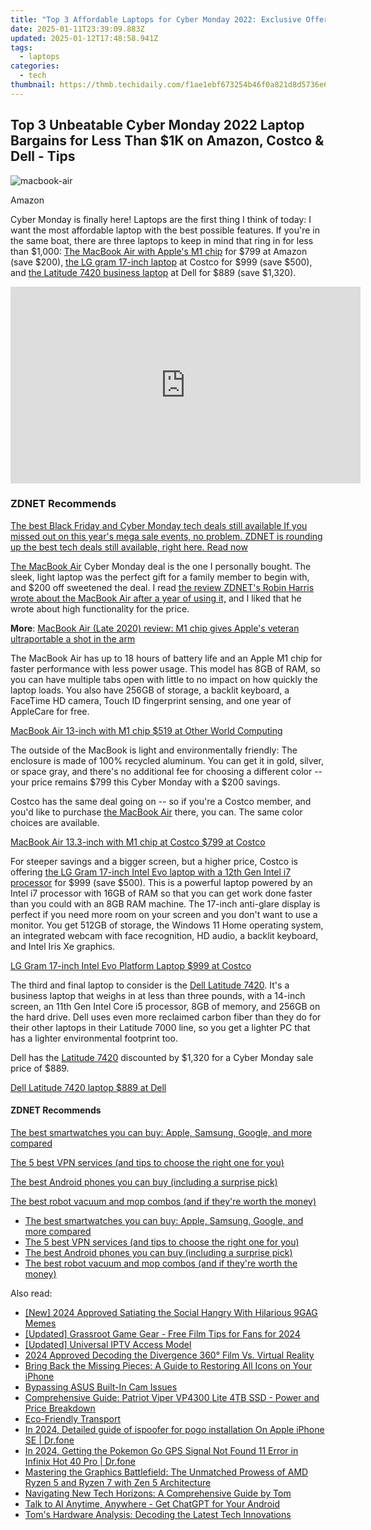 ```yaml
---
title: "Top 3 Affordable Laptops for Cyber Monday 2022: Exclusive Offers From Costco, Amazon & Dell - Insights"
date: 2025-01-11T23:39:09.883Z
updated: 2025-01-12T17:48:58.941Z
tags:
  - laptops
categories:
  - tech
thumbnail: https://thmb.techidaily.com/f1ae1ebf673254b46f0a821d8d5736e61a916c4eb6fabc72096593a99e32594f.png
---
```


## Top 3 Unbeatable Cyber Monday 2022 Laptop Bargains for Less Than $1K on Amazon, Costco & Dell - Tips

![macbook-air](https://www.zdnet.com/a/img/resize/c9c6fb900c48deaba99d4551fe229875700c8509/2022/11/28/7923203e-c043-4be7-b6f6-1f39d24a267c/macbook-air-m1.jpg?auto=webp&width=1280)

Amazon

Cyber Monday is finally here! Laptops are the first thing I think of today: I want the most affordable laptop with the best possible features. If you're in the same boat, there are three laptops to keep in mind that ring in for less than $1,000: [The MacBook Air with Apple's M1 chip](https://buy.geni.us/Proxy.ashx?TSID=368250&GR%5FURL=https%3A%2F%2Fwww.amazon.com%2FApple-MacBook-13-inch-256GB-Storage%2Fdp%2FB08N5LNQCX%3Ftag%3Dzd-buy-button-20%26ascsubtag%3D%5F%5FCOM%5FCLICK%5FID%5F%5F%7C9726ad23-f28c-4202-9966-09e24683054e%7Cdtp&dtb=1) for $799 at Amazon (save $200), [the LG gram 17-inch laptop](https://www.anrdoezrs.net/links/9041660/type/dlg/sid/zd-%5F%5FCOM%5FCLICK%5FID%5F%5F-dtp/https://www.costco.com/lg-gram-17%22-intel-evo-platform-laptop---12th-gen-intel-i7-1260p---2560-x-1600-display---windows-11.product.100971154.html) at Costco for $999 (save $500), and [the Latitude 7420 business laptop](https://shop-links.co/link/?exclusive=1&publisher_slug=itechdaily19598&url=https%3A%2F%2Fwww.anrdoezrs.net%2Flinks%2F9041660%2Ftype%2Fdlg%2Fsid%2Fzd-%255F%255FCOM%255FCLICK%255FID%255F%255F-dtp%2Fhttps%3A%2F%2Fdeals.dell.com%2Fen-us%2Fproductdetail%2Ffqnp) at Dell for $889 (save $1,320). 

<!-- affiliate ads begin -->
<iframe width="560" height="315" src="https://www.youtube.com/embed/AcAYRX0cwwA?si=DxqWU39vqksZbe1s" title="YouTube video player" frameborder="0" allow="accelerometer; autoplay; clipboard-write; encrypted-media; gyroscope; picture-in-picture; web-share" referrerpolicy="strict-origin-when-cross-origin" allowfullscreen></iframe>
<!-- affiliate ads end -->

### **ZDNET** Recommends

[The best Black Friday and Cyber Monday tech deals still available If you missed out on this year's mega sale events, no problem. ZDNET is rounding up the best tech deals still available, right here.  Read now](https://www.zdnet.com/collection/cyber-monday/)

[The MacBook Air](https://buy.geni.us/Proxy.ashx?TSID=368250&GR%5FURL=https%3A%2F%2Fwww.amazon.com%2FApple-MacBook-13-inch-256GB-Storage%2Fdp%2FB08N5LNQCX%3Ftag%3Dzd-buy-button-20%26ascsubtag%3D%5F%5FCOM%5FCLICK%5FID%5F%5F%7C9726ad23-f28c-4202-9966-09e24683054e%7Cdtp&dtb=1) Cyber Monday deal is the one I personally bought. The sleek, light laptop was the perfect gift for a family member to begin with, and $200 off sweetened the deal. I read [the review ZDNET's Robin Harris wrote about the MacBook Air after a year of using it,](https://www.zdnet.com/article/m1-macbook-air-long-term-review/) and I liked that he wrote about high functionality for the price. 

**More**: [MacBook Air (Late 2020) review: M1 chip gives Apple's veteran ultraportable a shot in the arm](https://www.zdnet.com/product/apple-macbook-air-late-2020/)

The MacBook Air has up to 18 hours of battery life and an Apple M1 chip for faster performance with less power usage. This model has 8GB of RAM, so you can have multiple tabs open with little to no impact on how quickly the laptop loads. You also have 256GB of storage, a backlit keyboard, a FaceTime HD camera, Touch ID fingerprint sensing, and one year of AppleCare for free. 

[MacBook Air 13-inch with M1 chip $519 at Other World Computing](https://www.dpbolvw.net/click-3586864-13737027?url=https%3A%2F%2Feshop.macsales.com%2Fconfigure-my-mac%2Fapple-macbook-air-apple-silicon-13-inch-late-2020%3Futm%5Fsource%3Daffiliate%26utm%5Fmedium%3Dshoppingengine%26utm%5Fcampaign%3Dcj&amp;sid=zd-%5F%5FCOM%5FCLICK%5FID%5F%5F-dtp)

The outside of the MacBook is light and environmentally friendly: The enclosure is made of 100% recycled aluminum. You can get it in gold, silver, or space gray, and there's no additional fee for choosing a different color -- your price remains $799 this Cyber Monday with a $200 savings.

Costco has the same deal going on -- so if you're a Costco member, and you'd like to purchase [the MacBook Air](https://www.anrdoezrs.net/links/9041660/type/dlg/sid/zd-%5F%5FCOM%5FCLICK%5FID%5F%5F-dtp/https://www.costco.com/macbook-air-13.3%22---apple-m1-chip-8-core-cpu%2c-7-core-gpu---8gb-memory---256gb-ssd-silver.product.100688289.html) there, you can. The same color choices are available.

[MacBook Air 13.3-inch with M1 chip at Costco $799 at Costco](https://www.anrdoezrs.net/links/9041660/type/dlg/sid/zd-%5F%5FCOM%5FCLICK%5FID%5F%5F-dtp/https://www.costco.com/macbook-air-13.3%22---apple-m1-chip-8-core-cpu%2c-7-core-gpu---8gb-memory---256gb-ssd-silver.product.100688289.html)

For steeper savings and a bigger screen, but a higher price, Costco is offering [the LG Gram 17-inch Intel Evo laptop with a 12th Gen Intel i7 processor](https://www.anrdoezrs.net/links/9041660/type/dlg/sid/zd-%5F%5FCOM%5FCLICK%5FID%5F%5F-dtp/https://www.costco.com/lg-gram-17%22-intel-evo-platform-laptop---12th-gen-intel-i7-1260p---2560-x-1600-display---windows-11.product.100971154.html) for $999 (save $500). This is a powerful laptop powered by an Intel i7 processor with 16GB of RAM so that you can get work done faster than you could with an 8GB RAM machine. The 17-inch anti-glare display is perfect if you need more room on your screen and you don't want to use a monitor. You get 512GB of storage, the Windows 11 Home operating system, an integrated webcam with face recognition, HD audio, a backlit keyboard, and Intel Iris Xe graphics.

[LG Gram 17-inch Intel Evo Platform Laptop $999 at Costco](https://www.anrdoezrs.net/links/9041660/type/dlg/sid/zd-%5F%5FCOM%5FCLICK%5FID%5F%5F-dtp/https://www.costco.com/lg-gram-17%22-intel-evo-platform-laptop---12th-gen-intel-i7-1260p---2560-x-1600-display---windows-11.product.100971154.html)

The third and final laptop to consider is the [Dell Latitude 7420](https://shop-links.co/link/?exclusive=1&publisher_slug=itechdaily19598&url=https%3A%2F%2Fwww.anrdoezrs.net%2Flinks%2F9041660%2Ftype%2Fdlg%2Fsid%2Fzd-%255F%255FCOM%255FCLICK%255FID%255F%255F-dtp%2Fhttps%3A%2F%2Fdeals.dell.com%2Fen-us%2Fproductdetail%2Ffqnp). It's a business laptop that weighs in at less than three pounds, with a 14-inch screen, an 11th Gen Intel Core i5 processor, 8GB of memory, and 256GB on the hard drive. Dell uses even more reclaimed carbon fiber than they do for their other laptops in their Latitude 7000 line, so you get a lighter PC that has a lighter environmental footprint too. 

Dell has the [Latitude 7420](https://shop-links.co/link/?exclusive=1&publisher_slug=itechdaily19598&url=https%3A%2F%2Fwww.anrdoezrs.net%2Flinks%2F9041660%2Ftype%2Fdlg%2Fsid%2Fzd-%255F%255FCOM%255FCLICK%255FID%255F%255F-dtp%2Fhttps%3A%2F%2Fdeals.dell.com%2Fen-us%2Fproductdetail%2Ffqnp) discounted by $1,320 for a Cyber Monday sale price of $889\. 

[Dell Latitude 7420 laptop $889 at Dell](https://shop-links.co/link/?exclusive=1&publisher_slug=itechdaily19598&url=https%3A%2F%2Fwww.anrdoezrs.net%2Flinks%2F9041660%2Ftype%2Fdlg%2Fsid%2Fzd-%255F%255FCOM%255FCLICK%255FID%255F%255F-dtp%2Fhttps%3A%2F%2Fdeals.dell.com%2Fen-us%2Fproductdetail%2Ffqnp)

#### **ZDNET** Recommends

[The best smartwatches you can buy: Apple, Samsung, Google, and more compared](https://www.zdnet.com/article/best-smartwatch/ "The best smartwatches you can buy: Apple, Samsung, Google, and more compared")

[The 5 best VPN services (and tips to choose the right one for you)](https://www.zdnet.com/article/best-vpn/ "The 5 best VPN services (and tips to choose the right one for you)")

[The best Android phones you can buy (including a surprise pick)](https://www.zdnet.com/article/best-android-phone/ "The best Android phones you can buy (including a surprise pick)")

[The best robot vacuum and mop combos (and if they're worth the money)](https://www.zdnet.com/article/best-robot-vacuum-mop/ "The best robot vacuum and mop combos (and if they're worth the money)")

* [The best smartwatches you can buy: Apple, Samsung, Google, and more compared](https://www.zdnet.com/article/best-smartwatch/ "The best smartwatches you can buy: Apple, Samsung, Google, and more compared")
* [The 5 best VPN services (and tips to choose the right one for you)](https://www.zdnet.com/article/best-vpn/ "The 5 best VPN services (and tips to choose the right one for you)")
* [The best Android phones you can buy (including a surprise pick)](https://www.zdnet.com/article/best-android-phone/ "The best Android phones you can buy (including a surprise pick)")
* [The best robot vacuum and mop combos (and if they're worth the money)](https://www.zdnet.com/article/best-robot-vacuum-mop/ "The best robot vacuum and mop combos (and if they're worth the money)")

<ins class="adsbygoogle"
     style="display:block"
     data-ad-format="autorelaxed"
     data-ad-client="ca-pub-7571918770474297"
     data-ad-slot="1223367746"></ins>

<ins class="adsbygoogle"
     style="display:block"
     data-ad-client="ca-pub-7571918770474297"
     data-ad-slot="8358498916"
     data-ad-format="auto"
     data-full-width-responsive="true"></ins>

<span class="atpl-alsoreadstyle">Also read:</span>
<div><ul>
<li><a href="https://fox-glue.techidaily.com/new-2024-approved-satiating-the-social-hangry-with-hilarious-9gag-memes/"><u>[New] 2024 Approved Satiating the Social Hangry With Hilarious 9GAG Memes</u></a></li>
<li><a href="https://fox-blue.techidaily.com/updated-grassroot-game-gear-free-film-tips-for-fans-for-2024/"><u>[Updated] Grassroot Game Gear - Free Film Tips for Fans for 2024</u></a></li>
<li><a href="https://on-screen-recording.techidaily.com/updated-universal-iptv-access-model/"><u>[Updated] Universal IPTV Access Model</u></a></li>
<li><a href="https://fox-access.techidaily.com/2024-approved-decoding-the-divergence-360-film-vs-virtual-reality/"><u>2024 Approved Decoding the Divergence 360° Film Vs. Virtual Reality</u></a></li>
<li><a href="https://fox-that.techidaily.com/bring-back-the-missing-pieces-a-guide-to-restoring-all-icons-on-your-iphone/"><u>Bring Back the Missing Pieces: A Guide to Restoring All Icons on Your iPhone</u></a></li>
<li><a href="https://graphic-issues.techidaily.com/bypassing-asus-built-in-cam-issues/"><u>Bypassing ASUS Built-In Cam Issues</u></a></li>
<li><a href="https://hardware-reviews.techidaily.com/comprehensive-guide-patriot-viper-vp4300-lite-4tb-ssd-power-and-price-breakdown/"><u>Comprehensive Guide: Patriot Viper VP4300 Lite 4TB SSD - Power and Price Breakdown</u></a></li>
<li><a href="https://hardware-reviews.techidaily.com/eco-friendly-transport/"><u>Eco-Friendly Transport</u></a></li>
<li><a href="https://ios-pokemon-go.techidaily.com/in-2024-detailed-guide-of-ispoofer-for-pogo-installation-on-apple-iphone-se-drfone-by-drfone-virtual-ios/"><u>In 2024, Detailed guide of ispoofer for pogo installation On Apple iPhone SE | Dr.fone</u></a></li>
<li><a href="https://android-location.techidaily.com/in-2024-getting-the-pokemon-go-gps-signal-not-found-11-error-in-infinix-hot-40-pro-drfone-by-drfone-virtual/"><u>In 2024, Getting the Pokemon Go GPS Signal Not Found 11 Error in Infinix Hot 40 Pro | Dr.fone</u></a></li>
<li><a href="https://hardware-reviews.techidaily.com/mastering-the-graphics-battlefield-the-unmatched-prowess-of-amd-ryzen-5-and-ryzen-7-with-zen-5-architecture/"><u>Mastering the Graphics Battlefield: The Unmatched Prowess of AMD Ryzen 5 and Ryzen 7 with Zen 5 Architecture</u></a></li>
<li><a href="https://hardware-reviews.techidaily.com/navigating-new-tech-horizons-a-comprehensive-guide-by-tom/"><u>Navigating New Tech Horizons: A Comprehensive Guide by Tom</u></a></li>
<li><a href="https://tech-revival.techidaily.com/talk-to-ai-anytime-anywhere-get-chatgpt-for-your-android/"><u>Talk to AI Anytime, Anywhere - Get ChatGPT for Your Android</u></a></li>
<li><a href="https://hardware-reviews.techidaily.com/toms-hardware-analysis-decoding-the-latest-tech-innovations/"><u>Tom's Hardware Analysis: Decoding the Latest Tech Innovations</u></a></li>
</ul></div>

